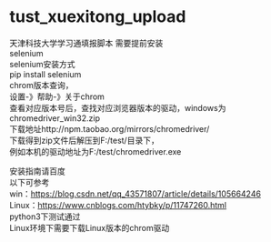 # tust_xuexitong_upload
天津科技大学学习通填报脚本
需要提前安装<br />
selenium<br />
selenium安装方式<br />
pip install selenium<br />
chrom版本查询，<br />
设置-》帮助-》关于chrom<br />
查看对应版本号后，查找对应浏览器版本的驱动，windows为chromedriver_win32.zip<br />
下载地址http://npm.taobao.org/mirrors/chromedriver/<br />
下载得到zip文件后解压到F:/test/目录下，<br />
例如本机的驱动地址为F:/test/chromedriver.exe<br />

安装指南请百度<br />
以下可参考<br />
win：https://blog.csdn.net/qq_43571807/article/details/105664246<br />
Linux：https://www.cnblogs.com/htybky/p/11747260.html<br />
python3下测试通过<br />
Linux环境下需要下载Linux版本的chrom驱动<br />

